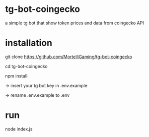 # tg-bot-coingecko
a simple tg bot that show token prices and data from coingecko API
<br/>
# installation

git clone https://github.com/MortelliGaming/tg-bot-coingecko <br/>

cd tg-bot-coingecko<br/>

npm install<br/>

-> insert your tg bot key in .env.example<br/>

-> rename .env.example to .env<br/>

# run

node index.js
